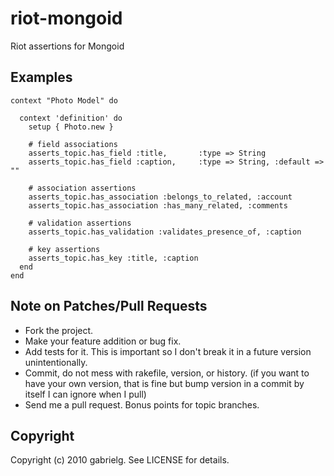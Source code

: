 # riot-mongoid

Riot assertions for Mongoid

## Examples

    context "Photo Model" do

      context 'definition' do
        setup { Photo.new }
        
        # field associations
        asserts_topic.has_field :title,       :type => String
        asserts_topic.has_field :caption,     :type => String, :default => ""

        # association assertions
        asserts_topic.has_association :belongs_to_related, :account
        asserts_topic.has_association :has_many_related, :comments

        # validation assertions
        asserts_topic.has_validation :validates_presence_of, :caption
        
        # key assertions
        asserts_topic.has_key :title, :caption
      end
    end
    

## Note on Patches/Pull Requests
 
* Fork the project.
* Make your feature addition or bug fix.
* Add tests for it. This is important so I don't break it in a
  future version unintentionally.
* Commit, do not mess with rakefile, version, or history.
  (if you want to have your own version, that is fine but bump version in a commit by itself I can ignore when I pull)
* Send me a pull request. Bonus points for topic branches.

## Copyright

Copyright (c) 2010 gabrielg. See LICENSE for details.
